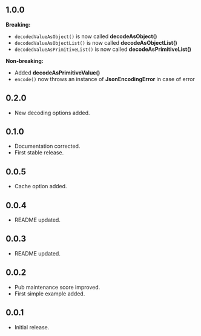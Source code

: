 ## 1.0.0

**Breaking:**

- `decodedValueAsObject()` is now called **decodeAsObject()**
- `decodedValueAsObjectList()` is now called **decodeAsObjectList()**
- `decodedValueAsPrimitiveList()` is now called **decodeAsPrimitiveList()**

**Non-breaking:**

- Added **decodeAsPrimitiveValue()**
- `encode()` now throws an instance of **JsonEncodingError** in case of error

## 0.2.0

* New decoding options added.

## 0.1.0

* Documentation corrected.
* First stable release.

## 0.0.5

* Cache option added.

## 0.0.4

* README updated.

## 0.0.3

* README updated.

## 0.0.2

* Pub maintenance score improved.
* First simple example added.

## 0.0.1

* Initial release.
